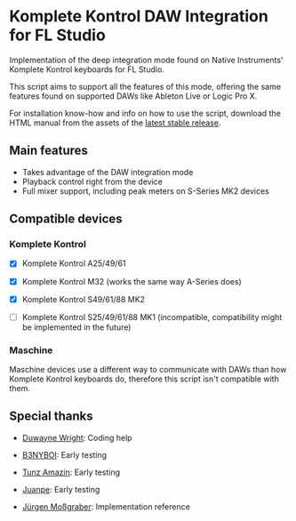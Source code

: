 # Komplete Kontrol DAW Integration for FL Studio

Implementation of the deep integration mode found on Native Instruments' Komplete Kontrol keyboards for FL Studio.

This script aims to support all the features of this mode, offering the same features found on supported DAWs like Ableton Live or Logic Pro X.

For installation know-how and info on how to use the script, download the HTML manual from the assets of the [latest stable release](https://github.com/hobyst/flmidi-kompletekontrol/releases/latest).

## Main features

- Takes advantage of the DAW integration mode
- Playback control right from the device
- Full mixer support, including peak meters on S-Series MK2 devices

## Compatible devices

### Komplete Kontrol

- [x] Komplete Kontrol A25/49/61

- [x] Komplete Kontrol M32 (works the same way A-Series does)

- [x] Komplete Kontrol S49/61/88 MK2

- [ ] Komplete Kontrol S25/49/61/88 MK1 (incompatible, compatibility might be implemented in the future)

### Maschine

Maschine devices use a different way to communicate with DAWs than how Komplete Kontrol
keyboards do, therefore this script isn't compatible with them.

## Special thanks

- [Duwayne Wright](https://github.com/soundwrightpro): Coding help

- [B3NYBOI](https://www.youtube.com/channel/UC8C58LOA00jy600kt6h1hTw/): Early testing

- [Tunz Amazin](https://twitter.com/HearMyTunz): Early testing

- [Juanpe](https://www.youtube.com/channel/UC_3ONcvDjAyr1POm2ieefPg/): Early testing

- [Jürgen Moßgraber](https://github.com/git-moss): Implementation reference
